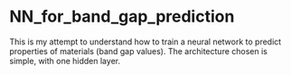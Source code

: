 # NN_for_band_gap_prediction
This is my attempt to understand how to train a neural network to predict properties of materials (band gap values). The architecture chosen is simple, with one hidden layer.

